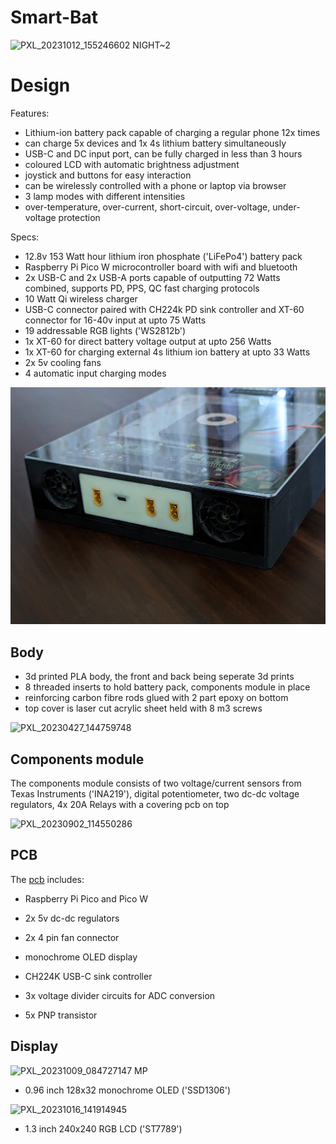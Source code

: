 # Smart-Bat

![PXL_20231012_155246602 NIGHT~2](https://github.com/supreeet/Smart-Bat/assets/117578605/986549d3-6fd5-4c70-8ac1-46886cc4ab86)

# Design
Features:
- Lithium-ion battery pack capable of charging a regular phone 12x times
- can charge 5x devices and 1x 4s lithium battery simultaneously 
- USB-C and DC input port, can be fully charged in less than 3 hours
- coloured LCD with automatic brightness adjustment
- joystick and buttons for easy interaction
- can be wirelessly controlled with a phone or laptop via browser
- 3 lamp modes with different intensities
- over-temperature, over-current, short-circuit, over-voltage, under-voltage protection


Specs:
- 12.8v 153 Watt hour lithium iron phosphate ('LiFePo4') battery pack
- Raspberry Pi Pico W microcontroller board with wifi and bluetooth
- 2x USB-C and 2x USB-A ports capable of outputting 72 Watts combined, supports PD, PPS, QC fast charging protocols
- 10 Watt Qi wireless charger
- USB-C connector paired with CH224k PD sink controller and XT-60 connector for 16-40v input at upto 75 Watts
- 19 addressable RGB lights ('WS2812b')
- 1x XT-60 for direct battery voltage output at upto 256 Watts
- 1x XT-60 for charging external 4s lithium ion battery at upto 33 Watts
- 2x 5v cooling fans
- 4 automatic input charging modes 

![back](picture/PXL_20230528_164307744.jpg)
## Body
- 3d printed PLA body, the front and back being seperate 3d prints
- 8 threaded inserts to hold battery pack, components module in place
- reinforcing carbon fibre rods glued with 2 part epoxy on bottom 
- top cover is laser cut acrylic sheet held with 8 m3 screws

![PXL_20230427_144759748](https://github.com/supreeet/Smart-Bat/assets/117578605/0d0594ba-5732-4e7c-8b5e-9874ee02e547)


## Components module
The components module consists of two voltage/current sensors from Texas Instruments ('INA219'), digital potentiometer, two dc-dc voltage regulators, 4x 20A Relays with a covering pcb on top 

![PXL_20230902_114550286](https://github.com/supreeet/Smart-Bat/assets/117578605/beb3b379-55a5-48b5-94d1-038cded38f5b)


## PCB
The [pcb](https://github.com/supreeet/Smart-Bat/tree/a5d27a213e3fed6b2bf3b1258488c426cedcd1ec/pcb) includes:
- Raspberry Pi Pico and Pico W
- 2x 5v dc-dc regulators
- 2x 4 pin fan connector
- monochrome OLED display
- CH224K USB-C sink controller

- 3x voltage divider circuits for ADC conversion
- 5x PNP transistor


## Display

![PXL_20231009_084727147 MP](https://github.com/supreeet/Smart-Bat/assets/117578605/2555a323-54d2-4e25-9476-a658eb287023)
- 0.96 inch 128x32 monochrome OLED ('SSD1306')

![PXL_20231016_141914945](https://github.com/supreeet/Smart-Bat/assets/117578605/89fad8a6-ba0c-4199-91aa-79aecf7d10f0)
- 1.3 inch 240x240 RGB LCD ('ST7789')
